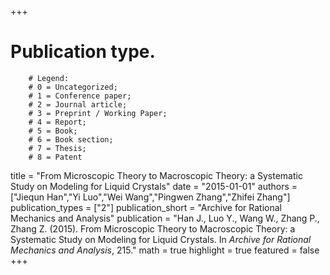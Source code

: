 +++
# Publication type.
        # Legend: 
        # 0 = Uncategorized; 
        # 1 = Conference paper; 
        # 2 = Journal article;
        # 3 = Preprint / Working Paper; 
        # 4 = Report; 
        # 5 = Book; 
        # 6 = Book section;
        # 7 = Thesis; 
        # 8 = Patent
title = "From Microscopic Theory to Macroscopic Theory: a Systematic Study on Modeling for Liquid Crystals"
date = "2015-01-01"
authors = ["Jiequn Han","Yi Luo","Wei Wang","Pingwen Zhang","Zhifei Zhang"]
publication_types = ["2"]
publication_short = "Archive for Rational Mechanics and Analysis"
publication = "Han J., Luo Y., Wang W., Zhang P., Zhang Z. (2015). From Microscopic Theory to Macroscopic Theory: a Systematic Study on Modeling for Liquid Crystals. In _Archive for Rational Mechanics and Analysis_, 215."
math = true
highlight = true
featured = false
+++